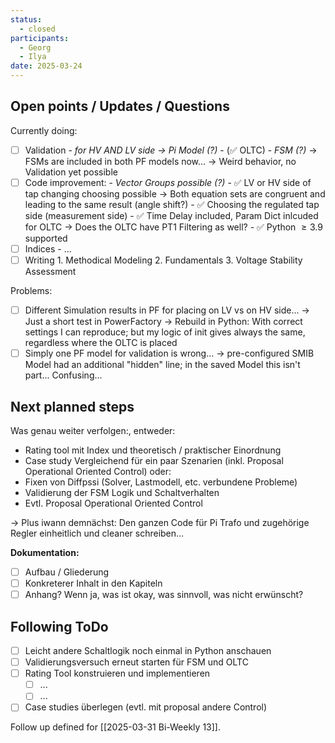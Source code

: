 ```yaml
---
status:
  - closed
participants:
  - Georg
  - Ilya
date: 2025-03-24
---
```

## Open points / Updates / Questions
Currently doing:
- [ ] Validation 
      - _for HV AND LV side -> Pi Model (?)_
      - (✅ OLTC)
      - _FSM (?)_
        -> FSMs are included in both PF models now...
        -> Weird behavior, no Validation yet possible
- [ ] Code improvement:
      - _Vector Groups possible (?)_
      - ✅ LV or HV side of tap changing choosing possible
        -> Both equation sets are congruent and leading to the same result (angle shift?)
      - ✅ Choosing the regulated tap side (measurement side)
      - ✅ Time Delay included, Param Dict inlcuded for OLTC
        -> Does the OLTC have PT1 Filtering as well?
      - ✅ Python $\geq3.9$ supported
- [ ] Indices
      - ...
- [ ] Writing
      1. Methodical Modeling
      2. Fundamentals
      3. Voltage Stability Assessment 

Problems:
- [ ] Different Simulation results in PF for placing on LV vs on HV side...
      -> Just a short test in PowerFactory
      -> Rebuild in Python: With correct settings I can reproduce; but my logic of init gives always the same, regardless where the OLTC is placed
- [ ] Simply one PF model for validation is wrong...
      -> pre-configured SMIB Model had an additional "hidden" line; in the saved Model this isn't part... Confusing...
## Next planned steps
Was genau weiter verfolgen:, entweder:
- Rating tool mit Index und theoretisch / praktischer Einordnung
- Case study Vergleichend für ein paar Szenarien (inkl. Proposal Operational Oriented Control)
oder:
- Fixen von Diffpssi (Solver, Lastmodell, etc. verbundene Probleme)
- Validierung der FSM Logik und Schaltverhalten
- Evtl. Proposal Operational Oriented Control

-> Plus iwann demnächst: Den ganzen Code für Pi Trafo und zugehörige Regler einheitlich und cleaner schreiben... 

**Dokumentation:**
- [ ] Aufbau / Gliederung 
- [ ] Konkreterer Inhalt in den Kapiteln
- [ ] Anhang? Wenn ja, was ist okay, was sinnvoll, was nicht erwünscht?
## Following ToDo
- [ ] Leicht andere Schaltlogik noch einmal in Python anschauen
- [ ] Validierungsversuch erneut starten für FSM und OLTC
- [ ] Rating Tool konstruieren und implementieren
	- [ ] ...
	- [ ] ...
- [ ] Case studies überlegen (evtl. mit proposal andere Control)

Follow up defined for [[2025-03-31 Bi-Weekly 13]].